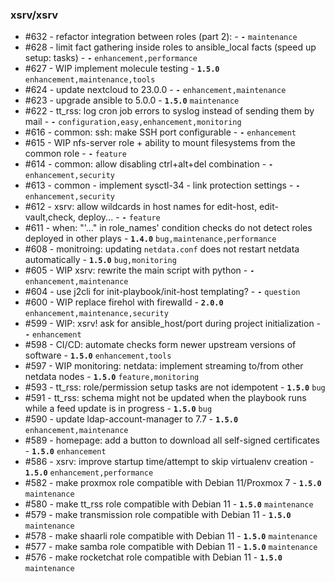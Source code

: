 <!-- This file is automatically generated by "make update_todo" -->

### xsrv/xsrv

- #632 - refactor integration between roles (part 2): - **`-`** `maintenance`
- #628 - limit fact gathering inside roles to ansible_local facts (speed up setup: tasks) - **`-`** `enhancement,performance`
- #627 - WIP implement molecule testing - **`1.5.0`** `enhancement,maintenance,tools`
- #624 - update nextcloud to 23.0.0 - **`-`** `enhancement,maintenance`
- #623 - upgrade ansible to 5.0.0 - **`1.5.0`** `maintenance`
- #622 - tt_rss: log cron job errors to syslog instead of sending them by mail - **`-`** `configuration,easy,enhancement,monitoring`
- #616 - common: ssh: make SSH port configurable - **`-`** `enhancement`
- #615 - WIP nfs-server role + ability to mount filesystems from the common role - **`-`** `feature`
- #614 - common: allow disabling ctrl+alt+del combination - **`-`** `enhancement,security`
- #613 - common - implement sysctl-34 - link protection settings - **`-`** `enhancement,security`
- #612 - xsrv: allow wildcards in host names for edit-host, edit-vault,check, deploy... - **`-`** `feature`
- #611 - when: "'..." in role_names' condition checks do not detect roles deployed in other plays - **`1.4.0`** `bug,maintenance,performance`
- #608 - monitroing: updating `netdata.conf` does not restart netdata automatically - **`1.5.0`** `bug,monitoring`
- #605 - WIP xsrv: rewrite the main script with python - **`-`** `enhancement,maintenance`
- #604 - use j2cli for init-playbook/init-host templating? - **`-`** `question`
- #600 - WIP replace firehol with firewalld - **`2.0.0`** `enhancement,maintenance,security`
- #599 - WIP: xsrv! ask for ansible_host/port during project initialization - **`-`** `enhancement`
- #598 - CI/CD: automate checks form newer upstream versions of software - **`1.5.0`** `enhancement,tools`
- #597 - WIP monitoring: netdata: implement streaming to/from other netdata nodes - **`1.5.0`** `feature,monitoring`
- #593 - tt_rss: role/permission setup tasks are not idempotent - **`1.5.0`** `bug`
- #591 - tt_rss: schema might not be updated when the playbook runs while a feed update is in progress - **`1.5.0`** `bug`
- #590 - update ldap-account-manager to 7.7 - **`1.5.0`** `enhancement,maintenance`
- #589 - homepage: add a button to download all self-signed certificates - **`1.5.0`** `enhancement`
- #586 - xsrv: improve startup time/attempt to skip virtualenv creation - **`1.5.0`** `enhancement,performance`
- #582 - make proxmox role compatible with Debian 11/Proxmox 7 - **`1.5.0`** `maintenance`
- #580 - make tt_rss role compatible with Debian 11 - **`1.5.0`** `maintenance`
- #579 - make transmission role compatible with Debian 11 - **`1.5.0`** `maintenance`
- #578 - make shaarli role compatible with Debian 11 - **`1.5.0`** `maintenance`
- #577 - make samba role compatible with Debian 11 - **`1.5.0`** `maintenance`
- #576 - make rocketchat role compatible with Debian 11 - **`1.5.0`** `maintenance`
